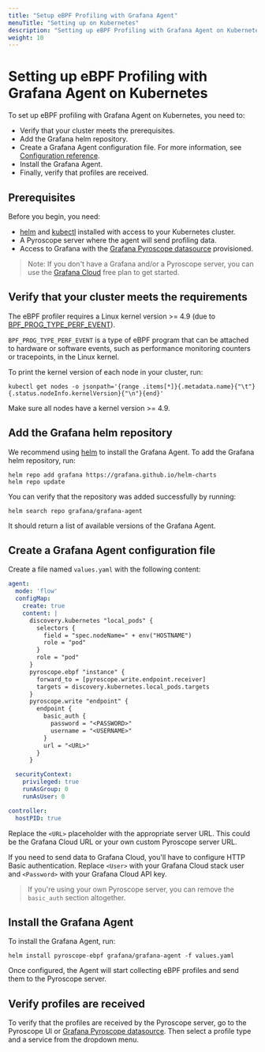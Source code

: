 ```yaml
---
title: "Setup eBPF Profiling with Grafana Agent"
menuTitle: "Setting up on Kubernetes"
description: "Setting up eBPF Profiling with Grafana Agent on Kubernetes"
weight: 10
---
```


# Setting up eBPF Profiling with Grafana Agent on Kubernetes

To set up eBPF profiling with Grafana Agent on Kubernetes, you need to:

- Verify that your cluster meets the prerequisites.
- Add the Grafana helm repository.
- Create a Grafana Agent configuration file. For more information, see [Configuration reference][config-reference].
- Install the Grafana Agent.
- Finally, verify that profiles are received.

## Prerequisites

Before you begin, you need:

- [helm][helm] and [kubectl][kubectl] installed with access to your Kubernetes cluster.
- A Pyroscope server where the agent will send profiling data.
- Access to Grafana with the [Grafana Pyroscope datasource][pyroscope-ds] provisioned.

> Note: If you don't have a Grafana and/or a Pyroscope server, you can use the [Grafana Cloud][gcloud] free plan to get started.

## Verify that your cluster meets the requirements

The eBPF profiler requires a Linux kernel version >= 4.9 (due to [BPF_PROG_TYPE_PERF_EVENT](https://lkml.org/lkml/2016/9/1/831)).

`BPF_PROG_TYPE_PERF_EVENT` is a type of eBPF program that can be attached to hardware or software events, such as performance monitoring counters or tracepoints, in the Linux kernel.

To print the kernel version of each node in your cluster, run:

```shell
kubectl get nodes -o jsonpath='{range .items[*]}{.metadata.name}{"\t"}{.status.nodeInfo.kernelVersion}{"\n"}{end}'
```

Make sure all nodes have a kernel version >= 4.9.

## Add the Grafana helm repository

We recommend using [helm][helm] to install the Grafana Agent. To add the Grafana helm repository, run:

```shell
helm repo add grafana https://grafana.github.io/helm-charts
helm repo update
```

You can verify that the repository was added successfully by running:

```shell
helm search repo grafana/grafana-agent
```

It should return a list of available versions of the Grafana Agent.

## Create a Grafana Agent configuration file

Create a file named `values.yaml` with the following content:

```yaml
agent:
  mode: 'flow'
  configMap:
    create: true
    content: |
      discovery.kubernetes "local_pods" {
        selectors {
          field = "spec.nodeName=" + env("HOSTNAME")
          role = "pod"
        }
        role = "pod"
      }
      pyroscope.ebpf "instance" {
        forward_to = [pyroscope.write.endpoint.receiver]
        targets = discovery.kubernetes.local_pods.targets
      }
      pyroscope.write "endpoint" {
        endpoint {
          basic_auth {
            password = "<PASSWORD>"
            username = "<USERNAME>"
          }
          url = "<URL>"
        }
      }

  securityContext:
    privileged: true
    runAsGroup: 0
    runAsUser: 0

controller:
  hostPID: true
```

Replace the `<URL>` placeholder with the appropriate server URL. This could be the Grafana Cloud URL or your own custom Pyroscope server URL.

If you need to send data to Grafana Cloud, you'll have to configure HTTP Basic authentication. Replace `<User>` with your Grafana Cloud stack user and `<Password>` with your Grafana Cloud API key.

> If you're using your own Pyroscope server, you can remove the `basic_auth` section altogether.

## Install the Grafana Agent

To install the Grafana Agent, run:

```shell
helm install pyroscope-ebpf grafana/grafana-agent -f values.yaml
```

Once configured, the Agent will start collecting eBPF profiles and send them to the Pyroscope server.

## Verify profiles are received

To verify that the profiles are received by the Pyroscope server, go to the Pyroscope UI or [Grafana Pyroscope datasource][pyroscope-ds]. Then select a profile type and a service from the dropdown menu.

[gcloud]: https://grafana.com/products/cloud/
[helm]: https://helm.sh/docs/intro/install/
[kubectl]: https://kubernetes.io/docs/tasks/tools/install-kubectl/
[pyroscope-ds]: https://grafana.com/docs/grafana/latest/datasources/grafana-pyroscope/
[config-reference]: ../configuration/
